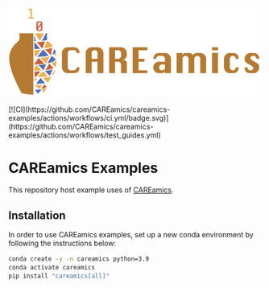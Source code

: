 <p align="center">
  <a href="https://careamics.github.io/">
    <img src="https://raw.githubusercontent.com/CAREamics/.github/main/profile/images/banner_careamics.png">
  </a>
</p>
[![CI](https://github.com/CAREamics/careamics-examples/actions/workflows/ci.yml/badge.svg)](https://github.com/CAREamics/careamics-examples/actions/workflows/test_guides.yml)

# CAREamics Examples

This repository host example uses of [CAREamics](https://github.com/CAREamics/careamics).

## Installation

In order to use CAREamics examples, set up a new conda environment by following the
instructions below:

```bash
conda create -y -n careamics python=3.9
conda activate careamics
pip install "careamics[all]"
```